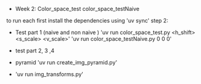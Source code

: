 - Week 2:
Color_space_test
color_space_testNaive

to run each first install the dependencies using 'uv sync'
step 2:
- Test part 1 (naive and non naive )
'uv run color_space_test.py <h_shift> <s_scale> <v_scale>'
'uv run color_space_testNaive.py 0 0 0'

- test part 2, 3 ,4 
- pyramid 'uv run create_img_pyramid.py'
- 'uv run img_transforms.py'